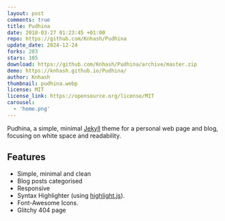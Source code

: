```yaml
---
layout: post
comments: true
title: Pudhina
date: 2018-03-27 01:23:45 +01:00
repo: https://github.com/Knhash/Pudhina
update_date: 2024-12-24
forks: 203
stars: 105
download: https://github.com/Knhash/Pudhina/archive/master.zip
demo: https://knhash.github.io/Pudhina/
author: Knhash
thumbnail: pudhina.webp
license: MIT
license_link: https://opensource.org/license/MIT
carousel:
  - 'home.png'
---
```


Pudhina, a simple, minimal [Jekyll](https://jekyllrb.com) theme for a personal web page and blog, focusing on white space and readability.

## Features

* Simple, minimal and clean
* Blog posts categorised
* Responsive
* Syntax Highlighter (using [highlight.js](https://highlightjs.org/)).
* Font-Awesome Icons.
* Glitchy 404 page
